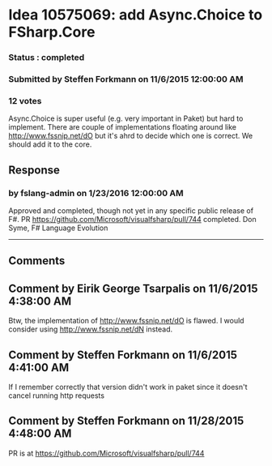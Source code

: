 # Idea 10575069: add Async.Choice to FSharp.Core #

### Status : completed

### Submitted by Steffen Forkmann on 11/6/2015 12:00:00 AM

### 12 votes

Async.Choice is super useful (e.g. very important in Paket) but hard to implement. There are couple of implementations floating around like http://www.fssnip.net/dO but it's ahrd to decide which one is correct. We should add it to the core.



## Response 
### by fslang-admin on 1/23/2016 12:00:00 AM

Approved and completed, though not yet in any specific public release of F#.
PR https://github.com/Microsoft/visualfsharp/pull/744 completed.
Don Syme, F# Language Evolution

------------------------
## Comments


## Comment by Eirik George Tsarpalis on 11/6/2015 4:38:00 AM
Btw, the implementation of http://www.fssnip.net/dO is flawed. I would consider using http://www.fssnip.net/dN instead.


## Comment by Steffen Forkmann on 11/6/2015 4:41:00 AM
If I remember correctly that version didn't work in paket since it doesn't cancel running http requests


## Comment by Steffen Forkmann on 11/28/2015 4:48:00 AM
PR is at https://github.com/Microsoft/visualfsharp/pull/744

